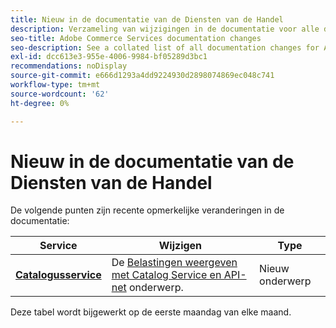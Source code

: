 ```yaml
---
title: Nieuw in de documentatie van de Diensten van de Handel
description: Verzameling van wijzigingen in de documentatie voor alle diensten op het gebied van handel
seo-title: Adobe Commerce Services documentation changes
seo-description: See a collated list of all documentation changes for Adobe Commerce Services and integration services.
exl-id: dcc613e3-955e-4006-9984-bf05289d3bc1
recommendations: noDisplay
source-git-commit: e666d1293a4dd9224930d2898074869ec048c741
workflow-type: tm+mt
source-wordcount: '62'
ht-degree: 0%

---
```


# Nieuw in de documentatie van de Diensten van de Handel

De volgende punten zijn recente opmerkelijke veranderingen in de documentatie:

| Service | Wijzigen | Type |
| -- | -- | -- |
| [**Catalogusservice**](../live-search/guide-overview.md) | De [Belastingen weergeven met Catalog Service en API-net](https://experienceleague.adobe.com/docs/commerce-merchant-services/catalog-service/taxes.html) onderwerp. | Nieuw onderwerp |

Deze tabel wordt bijgewerkt op de eerste maandag van elke maand.
